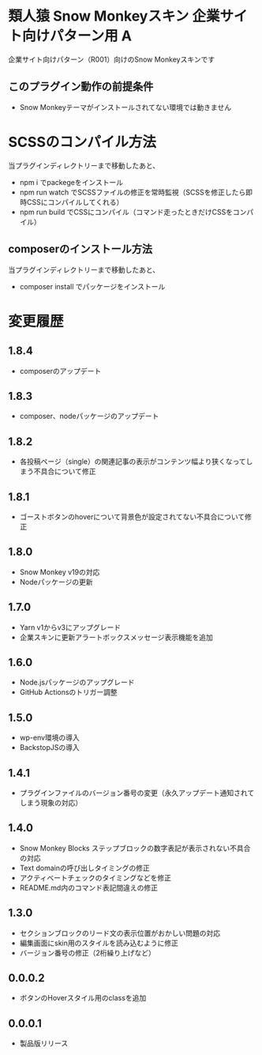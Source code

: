 # 類人猿 Snow Monkeyスキン 企業サイト向けパターン用 A
企業サイト向けパターン（R001）向けのSnow Monkeyスキンです

## このプラグイン動作の前提条件
- Snow Monkeyテーマがインストールされてない環境では動きません

# SCSSのコンパイル方法
当プラグインディレクトリーまで移動したあと、

- npm i でpackegeをインストール
- npm run watch でSCSSファイルの修正を常時監視（SCSSを修正したら即時CSSにコンパイルしてくれる）
- npm run build でCSSにコンパイル（コマンド走ったときだけCSSをコンパイル）

## composerのインストール方法
当プラグインディレクトリーまで移動したあと、

- composer install でパッケージをインストール

# 変更履歴
## 1.8.4
- composerのアップデート
## 1.8.3
- composer、nodeパッケージのアップデート
## 1.8.2
- 各投稿ページ（single）の関連記事の表示がコンテンツ幅より狭くなってしまう不具合について修正
## 1.8.1
- ゴーストボタンのhoverについて背景色が設定されてない不具合について修正
## 1.8.0
- Snow Monkey v19の対応
- Nodeパッケージの更新
## 1.7.0
- Yarn v1からv3にアップグレード
- 企業スキンに更新アラートボックスメッセージ表示機能を追加
## 1.6.0
- Node.jsパッケージのアップグレード
- GitHub Actionsのトリガー調整
## 1.5.0
- wp-env環境の導入
- BackstopJSの導入

## 1.4.1
- プラグインファイルのバージョン番号の変更（永久アップデート通知されてしまう現象の対応）

## 1.4.0
- Snow Monkey Blocks ステップブロックの数字表記が表示されない不具合の対応
- Text domainの呼び出しタイミングの修正
- アクティベートチェックのタイミングなどを修正
- README.md内のコマンド表記間違えの修正

## 1.3.0
- セクションブロックのリード文の表示位置がおかしい問題の対応
- 編集画面にskin用のスタイルを読み込むように修正
- バージョン番号の修正（2桁繰り上げなど）

## 0.0.0.2
- ボタンのHoverスタイル用のclassを追加

## 0.0.0.1
- 製品版リリース
